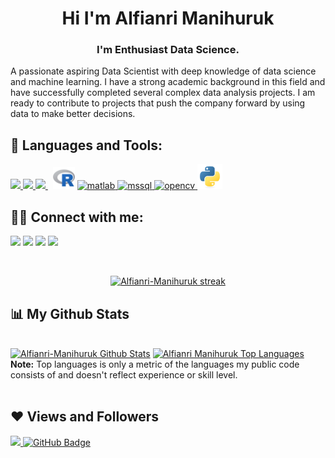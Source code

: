 <h1 align="center">Hi I'm Alfianri Manihuruk</h1>
<h3 align="center">I'm Enthusiast Data Science.</h3>

<!-- Foto dan Tentang -->

A passionate aspiring Data Scientist with deep knowledge of data science and machine learning. I have a strong academic background in this field and have successfully completed several complex data analysis projects. I am ready to contribute to projects that push the company forward by using data to make better decisions.

## 🚀 Languages and Tools:
<p align="left">
    <a href="https://www.w3.org/html/" target="_blank"> <img src="https://img.icons8.com/color/48/000000/html-5.png"/> </a> 
    <a href="https://www.w3schools.com/css/" target="_blank"> <img src="https://img.icons8.com/color/48/000000/css3.png"/> </a>  
    <a style="padding-right:8px;" href="https://www.mysql.com/" target="_blank"> <img src="https://img.icons8.com/fluent/50/000000/mysql-logo.png"/> </a>
    <code><img height="35" src="https://raw.githubusercontent.com/github/explore/80688e429a7d4ef2fca1e82350fe8e3517d3494d/topics/r/r.png"></code>
    <a href="https://www.mathworks.com/" target="_blank" rel="noreferrer"> <img src="https://upload.wikimedia.org/wikipedia/commons/2/21/Matlab_Logo.png" alt="matlab" width="40" height="40"/> </a> 
    <a href="https://www.microsoft.com/en-us/sql-server" target="_blank" rel="noreferrer"> <img src="https://www.svgrepo.com/show/303229/microsoft-sql-server-logo.svg" alt="mssql" width="40" height="40"/> </a>
    <a href="https://opencv.org/" target="_blank" rel="noreferrer"> <img src="https://www.vectorlogo.zone/logos/opencv/opencv-icon.svg" alt="opencv" width="40" height="40"/> </a> 
    <a href="https://www.python.org" target="_blank" rel="noreferrer"> <img src="https://raw.githubusercontent.com/devicons/devicon/master/icons/python/python-original.svg" alt="python" width="40" height="40"/> </a> 
</p>

## 🙋‍♂️ Connect with me:
<p align="left">
    <a href="https://www.linkedin.com/"><img src="https://img.icons8.com/fluent/48/000000/linkedin.png"/></a>
    <a href="https://twitter.com"><img src="https://img.icons8.com/fluent/48/000000/twitter.png"/></a>
    <a href="https://www.instagram.com/alfian_mes/"><img src="https://img.icons8.com/fluent/48/000000/instagram-new.png"/></a>
    <a href="https://www.youtube.com/channel/UCkX8dlMP_2mahnGFQ6H_eFw"><img src="https://img.icons8.com/color/48/000000/youtube-play.png"/></a>
</p>

<br/>

<p align="center">
    <a href="https://github.com/Alfianri-Manihuruk/github-readme-streak-stats">
        <img title="🔥 Get streak stats for your profile at git.io/streak-stats" alt="Alfianri-Manihuruk streak" src="https://github-readme-streak-stats.herokuapp.com/?user=Alfianri-Manihuruk&theme=black-ice&hide_border=true&stroke=0000&background=060A0CD0"/>
    </a>
</p>

## 📊 My Github Stats
<br/>
<a href="https://github.com/Alfianri-Manihuruk/github-readme-stats"><img alt="Alfianri-Manihuruk Github Stats" src="https://github-readme-stats.vercel.app/api?username=Alfianri-Manihuruk&show_icons=true&count_private=true&theme=react&hide_border=true&bg_color=0D1117" /></a>
<a href="https://github.com/Alfianri-Manihuruk/github-readme-stats"><img alt="Alfianri Manihuruk Top Languages" src="https://github-readme-stats.vercel.app/api/top-langs/?username=Alfianri-Manihuruk&langs_count=8&count_private=true&layout=compact&theme=react&hide_border=true&bg_color=0D1117" /></a>
<br/>
<b>Note:</b> Top languages is only a metric of the languages my public code consists of and doesn't reflect experience or skill level.
<br/>
<br/>


## ❤ Views and Followers
<a href="https://github.com/Alfianri-Manihuruk/github-profile-views-counter">
    <img src="https://komarev.com/ghpvc/?username=Alfianri-Manihuruk">
</a>
<a href="https://github.com/Alfianri-Manihuruk?tab=followers"><img src="https://img.shields.io/github/followers/Alfianri-Manihuruk?label=Followers&style=social" alt="GitHub Badge"></a>
